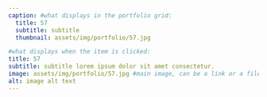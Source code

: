 ```yaml
---
caption: #what displays in the portfolio grid:
  title: 57
  subtitle: subtitle
  thumbnail: assets/img/portfolio/57.jpg

#what displays when the item is clicked:
title: 57
subtitle: subtitle lorem ipsum dolor sit amet consectetur.
image: assets/img/portfolio/57.jpg #main image, can be a link or a file in assets/img/portfolio
alt: image alt text
---
```

